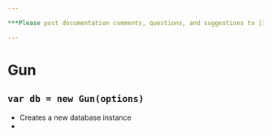 ```yaml
---

***Please post documentation comments, questions, and suggestions to [[issue #70|https://github.com/amark/gun/issues/70]].***

---
```


# Gun
## `var db = new Gun(options)`
- Creates a new database instance
- 